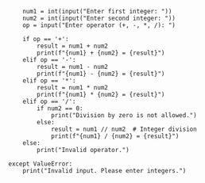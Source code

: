 
        num1 = int(input("Enter first integer: "))
        num2 = int(input("Enter second integer: "))
        op = input("Enter operator (+, -, *, /): ")

        if op == '+':
            result = num1 + num2
            print(f"{num1} + {num2} = {result}")
        elif op == '-':
            result = num1 - num2
            print(f"{num1} - {num2} = {result}")
        elif op == '*':
            result = num1 * num2
            print(f"{num1} * {num2} = {result}")
        elif op == '/':
            if num2 == 0:
                print("Division by zero is not allowed.")
            else:
                result = num1 // num2  # Integer division
                print(f"{num1} / {num2} = {result}")
        else:
            print("Invalid operator.")

    except ValueError:
        print("Invalid input. Please enter integers.")



